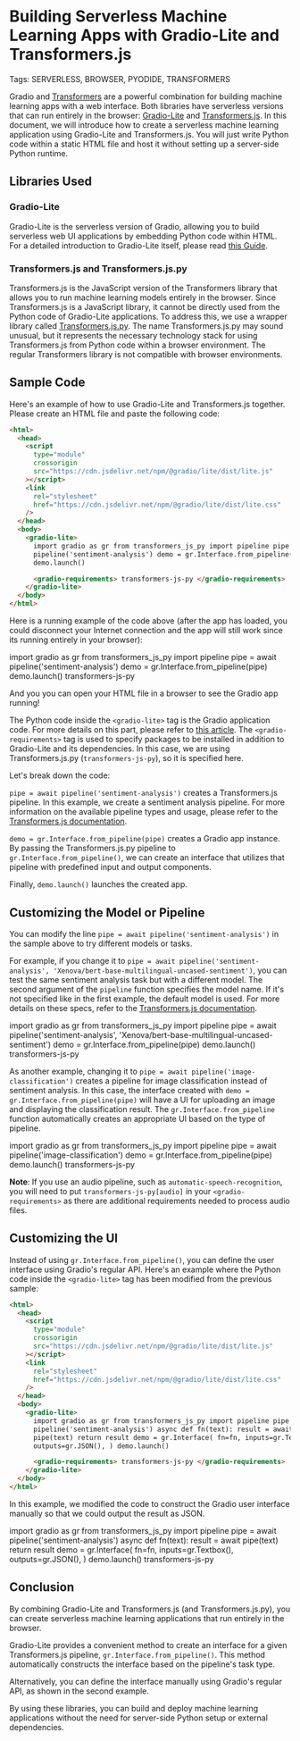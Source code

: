 # Building Serverless Machine Learning Apps with Gradio-Lite and Transformers.js

Tags: SERVERLESS, BROWSER, PYODIDE, TRANSFORMERS

Gradio and [Transformers](https://huggingface.co/docs/transformers/index) are a powerful combination for building machine learning apps with a web interface. Both libraries have serverless versions that can run entirely in the browser: [Gradio-Lite](./gradio-lite) and [Transformers.js](https://huggingface.co/docs/transformers.js/index).
In this document, we will introduce how to create a serverless machine learning application using Gradio-Lite and Transformers.js.
You will just write Python code within a static HTML file and host it without setting up a server-side Python runtime.

<script src="https://cdn.jsdelivr.net/npm/@gradio/lite/dist/lite.js" type="module"></script>
<link rel="stylesheet" href="https://cdn.jsdelivr.net/npm/@gradio/lite/dist/lite.css" />

## Libraries Used

### Gradio-Lite

Gradio-Lite is the serverless version of Gradio, allowing you to build serverless web UI applications by embedding Python code within HTML. For a detailed introduction to Gradio-Lite itself, please read [this Guide](./gradio-lite).

### Transformers.js and Transformers.js.py

Transformers.js is the JavaScript version of the Transformers library that allows you to run machine learning models entirely in the browser.
Since Transformers.js is a JavaScript library, it cannot be directly used from the Python code of Gradio-Lite applications. To address this, we use a wrapper library called [Transformers.js.py](https://github.com/whitphx/transformers.js.py).
The name Transformers.js.py may sound unusual, but it represents the necessary technology stack for using Transformers.js from Python code within a browser environment. The regular Transformers library is not compatible with browser environments.

## Sample Code

Here's an example of how to use Gradio-Lite and Transformers.js together.
Please create an HTML file and paste the following code:

```html
<html>
  <head>
    <script
      type="module"
      crossorigin
      src="https://cdn.jsdelivr.net/npm/@gradio/lite/dist/lite.js"
    ></script>
    <link
      rel="stylesheet"
      href="https://cdn.jsdelivr.net/npm/@gradio/lite/dist/lite.css"
    />
  </head>
  <body>
    <gradio-lite>
      import gradio as gr from transformers_js_py import pipeline pipe = await
      pipeline('sentiment-analysis') demo = gr.Interface.from_pipeline(pipe)
      demo.launch()

      <gradio-requirements> transformers-js-py </gradio-requirements>
    </gradio-lite>
  </body>
</html>
```

Here is a running example of the code above (after the app has loaded, you could disconnect your Internet connection and the app will still work since its running entirely in your browser):

<gradio-lite shared-worker>
import gradio as gr
from transformers_js_py import pipeline
<!-- --->
pipe = await pipeline('sentiment-analysis')
<!-- --->
demo = gr.Interface.from_pipeline(pipe)
<!-- --->
demo.launch()
<gradio-requirements>
transformers-js-py
</gradio-requirements>
</gradio-lite>

And you you can open your HTML file in a browser to see the Gradio app running!

The Python code inside the `<gradio-lite>` tag is the Gradio application code. For more details on this part, please refer to [this article](./gradio-lite).
The `<gradio-requirements>` tag is used to specify packages to be installed in addition to Gradio-Lite and its dependencies. In this case, we are using Transformers.js.py (`transformers-js-py`), so it is specified here.

Let's break down the code:

`pipe = await pipeline('sentiment-analysis')` creates a Transformers.js pipeline.
In this example, we create a sentiment analysis pipeline.
For more information on the available pipeline types and usage, please refer to the [Transformers.js documentation](https://huggingface.co/docs/transformers.js/index).

`demo = gr.Interface.from_pipeline(pipe)` creates a Gradio app instance. By passing the Transformers.js.py pipeline to `gr.Interface.from_pipeline()`, we can create an interface that utilizes that pipeline with predefined input and output components.

Finally, `demo.launch()` launches the created app.

## Customizing the Model or Pipeline

You can modify the line `pipe = await pipeline('sentiment-analysis')` in the sample above to try different models or tasks.

For example, if you change it to `pipe = await pipeline('sentiment-analysis', 'Xenova/bert-base-multilingual-uncased-sentiment')`, you can test the same sentiment analysis task but with a different model. The second argument of the `pipeline` function specifies the model name.
If it's not specified like in the first example, the default model is used. For more details on these specs, refer to the [Transformers.js documentation](https://huggingface.co/docs/transformers.js/index).

<gradio-lite shared-worker>
import gradio as gr
from transformers_js_py import pipeline
<!-- --->
pipe = await pipeline('sentiment-analysis', 'Xenova/bert-base-multilingual-uncased-sentiment')
<!-- --->
demo = gr.Interface.from_pipeline(pipe)
<!-- --->
demo.launch()
<gradio-requirements>
transformers-js-py
</gradio-requirements>
</gradio-lite>

As another example, changing it to `pipe = await pipeline('image-classification')` creates a pipeline for image classification instead of sentiment analysis.
In this case, the interface created with `demo = gr.Interface.from_pipeline(pipe)` will have a UI for uploading an image and displaying the classification result. The `gr.Interface.from_pipeline` function automatically creates an appropriate UI based on the type of pipeline.

<gradio-lite shared-worker>
import gradio as gr
from transformers_js_py import pipeline
<!-- --->
pipe = await pipeline('image-classification')
<!-- --->
demo = gr.Interface.from_pipeline(pipe)
<!-- --->
demo.launch()
<gradio-requirements>
transformers-js-py
</gradio-requirements>
</gradio-lite>

<br>

**Note**: If you use an audio pipeline, such as `automatic-speech-recognition`, you will need to put `transformers-js-py[audio]` in your `<gradio-requirements>` as there are additional requirements needed to process audio files.

## Customizing the UI

Instead of using `gr.Interface.from_pipeline()`, you can define the user interface using Gradio's regular API.
Here's an example where the Python code inside the `<gradio-lite>` tag has been modified from the previous sample:

```html
<html>
  <head>
    <script
      type="module"
      crossorigin
      src="https://cdn.jsdelivr.net/npm/@gradio/lite/dist/lite.js"
    ></script>
    <link
      rel="stylesheet"
      href="https://cdn.jsdelivr.net/npm/@gradio/lite/dist/lite.css"
    />
  </head>
  <body>
    <gradio-lite>
      import gradio as gr from transformers_js_py import pipeline pipe = await
      pipeline('sentiment-analysis') async def fn(text): result = await
      pipe(text) return result demo = gr.Interface( fn=fn, inputs=gr.Textbox(),
      outputs=gr.JSON(), ) demo.launch()

      <gradio-requirements> transformers-js-py </gradio-requirements>
    </gradio-lite>
  </body>
</html>
```

In this example, we modified the code to construct the Gradio user interface manually so that we could output the result as JSON.

<gradio-lite shared-worker>
import gradio as gr
from transformers_js_py import pipeline
<!-- --->
pipe = await pipeline('sentiment-analysis')
<!-- --->
async def fn(text):
	result = await pipe(text)
	return result
<!-- --->
demo = gr.Interface(
	fn=fn,
	inputs=gr.Textbox(),
	outputs=gr.JSON(),
)
<!-- --->
demo.launch()
<gradio-requirements>
transformers-js-py
</gradio-requirements>
</gradio-lite>

## Conclusion

By combining Gradio-Lite and Transformers.js (and Transformers.js.py), you can create serverless machine learning applications that run entirely in the browser.

Gradio-Lite provides a convenient method to create an interface for a given Transformers.js pipeline, `gr.Interface.from_pipeline()`.
This method automatically constructs the interface based on the pipeline's task type.

Alternatively, you can define the interface manually using Gradio's regular API, as shown in the second example.

By using these libraries, you can build and deploy machine learning applications without the need for server-side Python setup or external dependencies.
